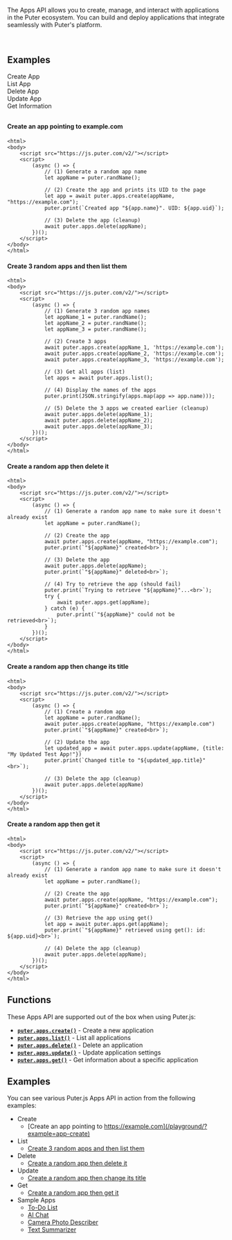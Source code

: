The Apps API allows you to create, manage, and interact with applications in the Puter ecosystem. You can build and deploy applications that integrate seamlessly with Puter's platform.

<h2 style="margin-top: 60px;">Examples</h2>
<div style="overflow:hidden; margin-bottom: 30px;">
    <div class="example-group active" data-section="create"><span>Create App</span></div>
     <div class="example-group" data-section="list"><span>List App</span></div>
    <div class="example-group" data-section="delete"><span>Delete App</span></div>
    <div class="example-group" data-section="update"><span>Update App</span></div>
    <div class="example-group" data-section="get"><span>Get Information</span></div>

</div>

<div class="example-content" data-section="create" style="display:block;">

#### Create an app pointing to example.com

```html;app-create
<html>
<body>
    <script src="https://js.puter.com/v2/"></script>
    <script>
        (async () => {
            // (1) Generate a random app name
            let appName = puter.randName();

            // (2) Create the app and prints its UID to the page
            let app = await puter.apps.create(appName, "https://example.com");
            puter.print(`Created app "${app.name}". UID: ${app.uid}`);

            // (3) Delete the app (cleanup)
            await puter.apps.delete(appName);
        })();
    </script>
</body>
</html>
```

</div>

<div class="example-content" data-section="list">

#### Create 3 random apps and then list them

```html;app-list
<html>
<body>
    <script src="https://js.puter.com/v2/"></script>
    <script>
        (async () => {
            // (1) Generate 3 random app names
            let appName_1 = puter.randName();
            let appName_2 = puter.randName();
            let appName_3 = puter.randName();

            // (2) Create 3 apps
            await puter.apps.create(appName_1, 'https://example.com');
            await puter.apps.create(appName_2, 'https://example.com');
            await puter.apps.create(appName_3, 'https://example.com');

            // (3) Get all apps (list)
            let apps = await puter.apps.list();

            // (4) Display the names of the apps
            puter.print(JSON.stringify(apps.map(app => app.name)));

            // (5) Delete the 3 apps we created earlier (cleanup)
            await puter.apps.delete(appName_1);
            await puter.apps.delete(appName_2);
            await puter.apps.delete(appName_3);
        })();
    </script>
</body>
</html>
```

</div>

<div class="example-content" data-section="delete">

#### Create a random app then delete it

```html;app-delete
<html>
<body>
    <script src="https://js.puter.com/v2/"></script>
    <script>
        (async () => {
            // (1) Generate a random app name to make sure it doesn't already exist
            let appName = puter.randName();

            // (2) Create the app
            await puter.apps.create(appName, "https://example.com");
            puter.print(`"${appName}" created<br>`);

            // (3) Delete the app
            await puter.apps.delete(appName);
            puter.print(`"${appName}" deleted<br>`);

            // (4) Try to retrieve the app (should fail)
            puter.print(`Trying to retrieve "${appName}"...<br>`);
            try {
                await puter.apps.get(appName);
            } catch (e) {
                puter.print(`"${appName}" could not be retrieved<br>`);
            }
        })();
    </script>
</body>
</html>
```

</div>

<div class="example-content" data-section="update">

#### Create a random app then change its title

```html;app-update
<html>
<body>
    <script src="https://js.puter.com/v2/"></script>
    <script>
        (async () => {
            // (1) Create a random app
            let appName = puter.randName();
            await puter.apps.create(appName, "https://example.com")
            puter.print(`"${appName}" created<br>`);

            // (2) Update the app
            let updated_app = await puter.apps.update(appName, {title: "My Updated Test App!"})
            puter.print(`Changed title to "${updated_app.title}"<br>`);

            // (3) Delete the app (cleanup)
            await puter.apps.delete(appName)
        })();
    </script>
</body>
</html>
```

</div>

<div class="example-content" data-section="get">

#### Create a random app then get it

```html;app-get
<html>
<body>
    <script src="https://js.puter.com/v2/"></script>
    <script>
        (async () => {
            // (1) Generate a random app name to make sure it doesn't already exist
            let appName = puter.randName();

            // (2) Create the app
            await puter.apps.create(appName, "https://example.com");
            puter.print(`"${appName}" created<br>`);

            // (3) Retrieve the app using get()
            let app = await puter.apps.get(appName);
            puter.print(`"${appName}" retrieved using get(): id: ${app.uid}<br>`);

            // (4) Delete the app (cleanup)
            await puter.apps.delete(appName);
        })();
    </script>
</body>
</html>
```

</div>

## Functions

These Apps API are supported out of the box when using Puter.js:

- **[`puter.apps.create()`](/Apps/create/)** - Create a new application
- **[`puter.apps.list()`](/Apps/list/)** - List all applications
- **[`puter.apps.delete()`](/Apps/delete/)** - Delete an application
- **[`puter.apps.update()`](/Apps/update/)** - Update application settings
- **[`puter.apps.get()`](/Apps/get/)** - Get information about a specific application

## Examples

You can see various Puter.js Apps API in action from the following examples:

- Create
  - [Create an app pointing to https://example.com](/playground/?example=app-create)
- List
  - [Create 3 random apps and then list them](/playground/?example=app-list)
- Delete
  - [Create a random app then delete it](/playground/?example=app-delete)
- Update
  - [Create a random app then change its title](/playground/?example=app-update)
- Get
  - [Create a random app then get it](/playground/?example=app-get)
- Sample Apps
  - [To-Do List](/playground/?example=app-todo)
  - [AI Chat](/playground/?example=app-ai-chat)
  - [Camera Photo Describer](/playground/?example=app-camera)
  - [Text Summarizer](/playground/?example=app-summarizer)
